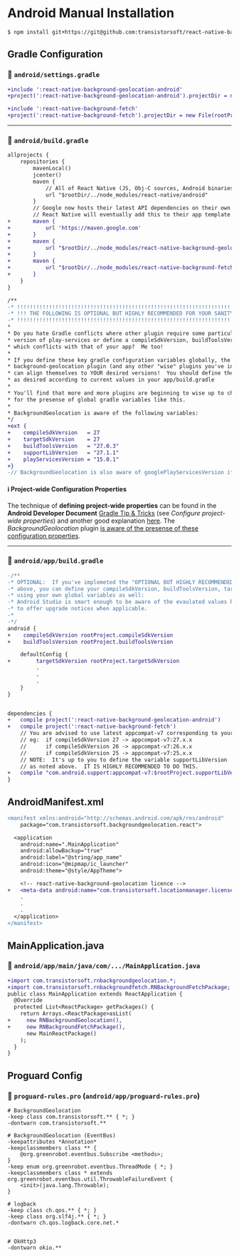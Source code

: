 # Android Manual Installation

```bash
$ npm install git+https://git@github.com:transistorsoft/react-native-background-geolocation-android.git --save
```

## Gradle Configuration

### :open_file_folder: **`android/settings.gradle`**

```diff
+include ':react-native-background-geolocation-android'
+project(':react-native-background-geolocation-android').projectDir = new File(rootProject.projectDir, '../node_modules/react-native-background-geolocation-android/android')

+include ':react-native-background-fetch'
+project(':react-native-background-fetch').projectDir = new File(rootProject.projectDir, '../node_modules/react-native-background-fetch/android')

```

-------------------------------------------------------------------------------


### :open_file_folder: **`android/build.gradle`**

```diff
allprojects {
    repositories {
        mavenLocal()
        jcenter()
        maven {
            // All of React Native (JS, Obj-C sources, Android binaries) is installed from npm
            url "$rootDir/../node_modules/react-native/android"
        }
        // Google now hosts their latest API dependencies on their own maven  server.
        // React Native will eventually add this to their app template.
+       maven {
+           url 'https://maven.google.com'
+       }
+       maven {
+           url "$rootDir/../node_modules/react-native-background-geolocation-android/android/libs"
+       }
+       maven {
+           url "$rootDir/../node_modules/react-native-background-fetch/android/libs"
+       }
    }
}

/**
-* !!!!!!!!!!!!!!!!!!!!!!!!!!!!!!!!!!!!!!!!!!!!!!!!!!!!!!!!!!!!!!!!!!!!!!!!
-* !!! THE FOLLOWING IS OPTIONAL BUT HIGHLY RECOMMENDED FOR YOUR SANITY !!!
-* !!!!!!!!!!!!!!!!!!!!!!!!!!!!!!!!!!!!!!!!!!!!!!!!!!!!!!!!!!!!!!!!!!!!!!!!
*
* Do you hate Gradle conflicts where other plugin require some particular
* version of play-services or define a compileSdkVersion, buildToolsVersion
* which conflicts with that of your app?  Me too!
*
* If you define these key gradle configuration variables globally, the
* background-geolocation plugin (and any other "wise" plugins you've installed)
* can align themselves to YOUR desired versions!  You should define these variables
* as desired according to current values in your app/build.gradle
*
* You'll find that more and more plugins are beginning to wise up to checking
* for the presense of global gradle variables like this.
*
* BackgroundGeolocation is aware of the following variables:
*/
+ext {
+    compileSdkVersion   = 27
+    targetSdkVersion    = 27
+    buildToolsVersion   = "27.0.3"
+    supportLibVersion   = "27.1.1"
+    playServicesVersion = "15.0.1"
+}
-// BackgroundGeolocation is also aware of googlePlayServicesVersion if you prefer
```

#### :information_source: Project-wide Configuration Properties

The technique of **defining project-wide properties** can be found in the **Android Developer Document** [Gradle Tip &amp; Tricks](https://developer.android.com/studio/build/gradle-tips.html) (see *Configure project-wide properties*) and another good explanation [here](https://segunfamisa.com/posts/android-gradle-extra-properties).  The *BackgroundGeolocation* plugin [is aware of the presense of these configuration properties](../android/build.gradle#L3-L18).

-------------------------------------------------------------------------------


### :open_file_folder: **`android/app/build.gradle`**

```diff
-/**
-* OPTIONAL:  If you've implemeted the "OPTIONAL BUT HIGHLY RECOMMENDED" note
-* above, you can define your compileSdkVersion, buildToolsVersion, targetSdkVersion
-* using your own global variables as well:
-* Android Studio is smart enough to be aware of the evaulated values here,
-* to offer upgrade notices when applicable.
-*
-*/
android {
+    compileSdkVersion rootProject.compileSdkVersion
+    buildToolsVersion rootProject.buildToolsVersion

    defaultConfig {
+        targetSdkVersion rootProject.targetSdkVersion
         .
         .
         .
    }
}


dependencies {
+   compile project(':react-native-background-geolocation-android')
+   compile project(':react-native-background-fetch')
    // You are advised to use latest appcompat-v7 corresponding to your compileSdkVersion
    // eg:  if compileSdkVersion 27 -> appcompat-v7:27.x.x
    //      if compileSdkVersion 26 -> appcompat-v7:26.x.x
    //      if compileSdkVersion 25 -> appcompat-v7:25.x.x
    // NOTE:  It's up to you to define the variable supportLibVersion
    // as noted above.  IT IS HIGHLY RECOMMENDED TO DO THIS.
+   compile "com.android.support:appcompat-v7:$rootProject.supportLibVersion"
}
```


## AndroidManifest.xml

```diff
<manifest xmlns:android="http://schemas.android.com/apk/res/android"
    package="com.transistorsoft.backgroundgeolocation.react">

  <application
    android:name=".MainApplication"
    android:allowBackup="true"
    android:label="@string/app_name"
    android:icon="@mipmap/ic_launcher"
    android:theme="@style/AppTheme">

    <!-- react-native-background-geolocation licence -->
+   <meta-data android:name="com.transistorsoft.locationmanager.license" android:value="YOUR_LICENCE_KEY_HERE" />
    .
    .
    .
  </application>
</manifest>

```


## MainApplication.java

### :open_file_folder: `android/app/main/java/com/.../MainApplication.java`

```diff
+import com.transistorsoft.rnbackgroundgeolocation.*;
+import com.transistorsoft.rnbackgroundfetch.RNBackgroundFetchPackage;
public class MainApplication extends ReactApplication {
  @Override
  protected List<ReactPackage> getPackages() {
    return Arrays.<ReactPackage>asList(
+     new RNBackgroundGeolocation(),
+     new RNBackgroundFetchPackage(),
      new MainReactPackage()
    );
  }
}
```

## Proguard Config

### :open_file_folder: `proguard-rules.pro` (`android/app/proguard-rules.pro`)

```proguard
# BackgroundGeolocation
-keep class com.transistorsoft.** { *; }
-dontwarn com.transistorsoft.**

# BackgroundGeolocation (EventBus)
-keepattributes *Annotation*
-keepclassmembers class ** {
    @org.greenrobot.eventbus.Subscribe <methods>;
}
-keep enum org.greenrobot.eventbus.ThreadMode { *; }
-keepclassmembers class * extends org.greenrobot.eventbus.util.ThrowableFailureEvent {
    <init>(java.lang.Throwable);
}

# logback
-keep class ch.qos.** { *; }
-keep class org.slf4j.** { *; }
-dontwarn ch.qos.logback.core.net.*


# OkHttp3
-dontwarn okio.**
```
